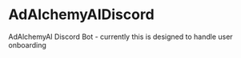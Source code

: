 # AdAlchemyAIDiscord
AdAlchemyAI Discord Bot - currently this is designed to handle user onboarding
